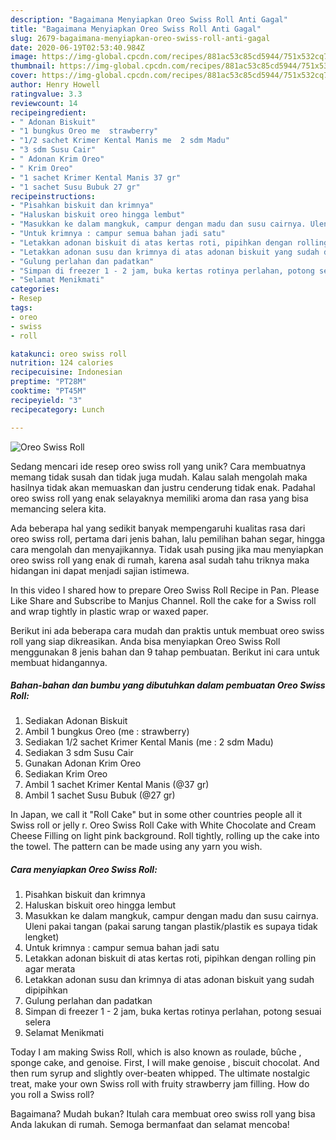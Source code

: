 ```yaml
---
description: "Bagaimana Menyiapkan Oreo Swiss Roll Anti Gagal"
title: "Bagaimana Menyiapkan Oreo Swiss Roll Anti Gagal"
slug: 2679-bagaimana-menyiapkan-oreo-swiss-roll-anti-gagal
date: 2020-06-19T02:53:40.984Z
image: https://img-global.cpcdn.com/recipes/881ac53c85cd5944/751x532cq70/oreo-swiss-roll-foto-resep-utama.jpg
thumbnail: https://img-global.cpcdn.com/recipes/881ac53c85cd5944/751x532cq70/oreo-swiss-roll-foto-resep-utama.jpg
cover: https://img-global.cpcdn.com/recipes/881ac53c85cd5944/751x532cq70/oreo-swiss-roll-foto-resep-utama.jpg
author: Henry Howell
ratingvalue: 3.3
reviewcount: 14
recipeingredient:
- " Adonan Biskuit"
- "1 bungkus Oreo me  strawberry"
- "1/2 sachet Krimer Kental Manis me  2 sdm Madu"
- "3 sdm Susu Cair"
- " Adonan Krim Oreo"
- " Krim Oreo"
- "1 sachet Krimer Kental Manis 37 gr"
- "1 sachet Susu Bubuk 27 gr"
recipeinstructions:
- "Pisahkan biskuit dan krimnya"
- "Haluskan biskuit oreo hingga lembut"
- "Masukkan ke dalam mangkuk, campur dengan madu dan susu cairnya. Uleni pakai tangan (pakai sarung tangan plastik/plastik es supaya tidak lengket)"
- "Untuk krimnya : campur semua bahan jadi satu"
- "Letakkan adonan biskuit di atas kertas roti, pipihkan dengan rolling pin agar merata"
- "Letakkan adonan susu dan krimnya di atas adonan biskuit yang sudah dipipihkan"
- "Gulung perlahan dan padatkan"
- "Simpan di freezer 1 - 2 jam, buka kertas rotinya perlahan, potong sesuai selera"
- "Selamat Menikmati"
categories:
- Resep
tags:
- oreo
- swiss
- roll

katakunci: oreo swiss roll 
nutrition: 124 calories
recipecuisine: Indonesian
preptime: "PT28M"
cooktime: "PT45M"
recipeyield: "3"
recipecategory: Lunch

---
```



![Oreo Swiss Roll](https://img-global.cpcdn.com/recipes/881ac53c85cd5944/751x532cq70/oreo-swiss-roll-foto-resep-utama.jpg)

Sedang mencari ide resep oreo swiss roll yang unik? Cara membuatnya memang tidak susah dan tidak juga mudah. Kalau salah mengolah maka hasilnya tidak akan memuaskan dan justru cenderung tidak enak. Padahal oreo swiss roll yang enak selayaknya memiliki aroma dan rasa yang bisa memancing selera kita.

Ada beberapa hal yang sedikit banyak mempengaruhi kualitas rasa dari oreo swiss roll, pertama dari jenis bahan, lalu pemilihan bahan segar, hingga cara mengolah dan menyajikannya. Tidak usah pusing jika mau menyiapkan oreo swiss roll yang enak di rumah, karena asal sudah tahu triknya maka hidangan ini dapat menjadi sajian istimewa.

In this video I shared how to prepare Oreo Swiss Roll Recipe in Pan. Please Like Share and Subscribe to Manjus Channel. Roll the cake for a Swiss roll and wrap tightly in plastic wrap or waxed paper.


Berikut ini ada beberapa cara mudah dan praktis untuk membuat oreo swiss roll yang siap dikreasikan. Anda bisa menyiapkan Oreo Swiss Roll menggunakan 8 jenis bahan dan 9 tahap pembuatan. Berikut ini cara untuk membuat hidangannya.

<!--inarticleads1-->

##### Bahan-bahan dan bumbu yang dibutuhkan dalam pembuatan Oreo Swiss Roll:

1. Sediakan  Adonan Biskuit
1. Ambil 1 bungkus Oreo (me : strawberry)
1. Sediakan 1/2 sachet Krimer Kental Manis (me : 2 sdm Madu)
1. Sediakan 3 sdm Susu Cair
1. Gunakan  Adonan Krim Oreo
1. Sediakan  Krim Oreo
1. Ambil 1 sachet Krimer Kental Manis (@37 gr)
1. Ambil 1 sachet Susu Bubuk (@27 gr)


In Japan, we call it &#34;Roll Cake&#34; but in some other countries people all it Swiss roll or jelly r. Oreo Swiss Roll Cake with White Chocolate and Cream Cheese Filling on light pink background. Roll tightly, rolling up the cake into the towel. The pattern can be made using any yarn you wish. 

<!--inarticleads2-->

##### Cara menyiapkan Oreo Swiss Roll:

1. Pisahkan biskuit dan krimnya
1. Haluskan biskuit oreo hingga lembut
1. Masukkan ke dalam mangkuk, campur dengan madu dan susu cairnya. Uleni pakai tangan (pakai sarung tangan plastik/plastik es supaya tidak lengket)
1. Untuk krimnya : campur semua bahan jadi satu
1. Letakkan adonan biskuit di atas kertas roti, pipihkan dengan rolling pin agar merata
1. Letakkan adonan susu dan krimnya di atas adonan biskuit yang sudah dipipihkan
1. Gulung perlahan dan padatkan
1. Simpan di freezer 1 - 2 jam, buka kertas rotinya perlahan, potong sesuai selera
1. Selamat Menikmati


Today I am making Swiss Roll, which is also known as roulade, bûche , sponge cake, and genoise. First, I will make genoise , biscuit chocolat. And then rum syrup and slightly over-beaten whipped. The ultimate nostalgic treat, make your own Swiss roll with fruity strawberry jam filling. How do you roll a Swiss roll? 

Bagaimana? Mudah bukan? Itulah cara membuat oreo swiss roll yang bisa Anda lakukan di rumah. Semoga bermanfaat dan selamat mencoba!
